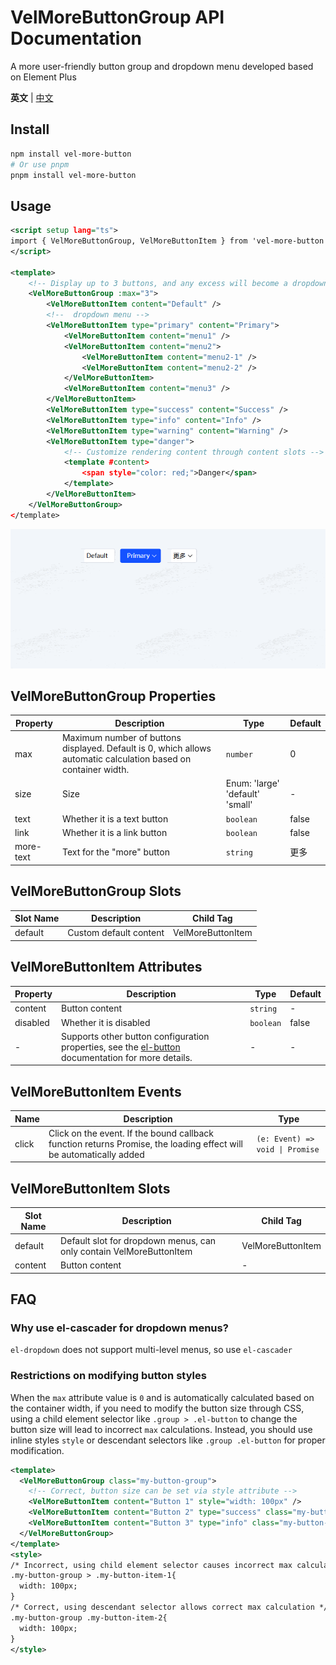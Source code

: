 # VelMoreButtonGroup API Documentation

A more user-friendly button group and dropdown menu developed based on Element Plus

**英文** | [中文](https://github.com/Planck-Ho/vel-more-button/blob/main/README.zh-CN.md)

## Install

```bash
npm install vel-more-button
# Or use pnpm
pnpm install vel-more-button
```

## Usage
```xml
<script setup lang="ts">
import { VelMoreButtonGroup, VelMoreButtonItem } from 'vel-more-button'
</script>

<template>
    <!-- Display up to 3 buttons, and any excess will become a dropdown menu -->
    <VelMoreButtonGroup :max="3">
        <VelMoreButtonItem content="Default" />
        <!--  dropdown menu -->
        <VelMoreButtonItem type="primary" content="Primary">
            <VelMoreButtonItem content="menu1" />
            <VelMoreButtonItem content="menu2">
                <VelMoreButtonItem content="menu2-1" />
                <VelMoreButtonItem content="menu2-2" />
            </VelMoreButtonItem>
            <VelMoreButtonItem content="menu3" />
        </VelMoreButtonItem>
        <VelMoreButtonItem type="success" content="Success" />
        <VelMoreButtonItem type="info" content="Info" />
        <VelMoreButtonItem type="warning" content="Warning" />
        <VelMoreButtonItem type="danger">
            <!-- Customize rendering content through content slots -->
            <template #content>
                <span style="color: red;">Danger</span>
            </template>
        </VelMoreButtonItem>
    </VelMoreButtonGroup>
</template>
```
![demo](./src/assets/more-button.gif)

## VelMoreButtonGroup Properties

| Property | Description | Type | Default |
| - | - | - | - |
| max | Maximum number of buttons displayed. Default is 0, which allows automatic calculation based on container width. | <code>number</code> | 0
| size | Size | Enum: 'large' 'default' 'small' | -
| text | Whether it is a text button | <code>boolean</code> | false
| link | Whether it is a link button | <code>boolean</code> | false
| more-text | Text for the "more" button | <code>string</code> | 更多

## VelMoreButtonGroup Slots
| Slot Name | Description | Child Tag |
| - | - | - |
| default | Custom default content | VelMoreButtonItem

## VelMoreButtonItem Attributes

| Property | Description | Type | Default |
| - | - | - | - |
| content | Button content | <code>string</code> | -
| disabled | Whether it is disabled | <code>boolean</code> | false
| - | Supports other button configuration properties, see the <a href="https://element-plus.org/en-US/component/button.html#button-attributes" target="_blank">el-button</a> documentation for more details. | - | -

## VelMoreButtonItem Events
| Name | Description | Type
| - | - | -
| click | Click on the event. If the bound callback function returns Promise, the loading effect will be automatically added | <code>(e: Event) => void \| Promise<void></code>

## VelMoreButtonItem Slots
| Slot Name | Description | Child Tag |
| - | - | - |
| default | Default slot for dropdown menus, can only contain VelMoreButtonItem | VelMoreButtonItem
| content | Button content | -

## FAQ
### Why use el-cascader for dropdown menus?
<code>el-dropdown</code> does not support multi-level menus, so use <code>el-cascader</code>

### Restrictions on modifying button styles
When the `max` attribute value is `0` and is automatically calculated based on the container width, if you need to modify the button size through CSS, using a child element selector like `.group > .el-button` to change the button size will lead to incorrect `max` calculations. Instead, you should use inline styles `style` or descendant selectors like `.group .el-button` for proper modification.

```xml
<template>
  <VelMoreButtonGroup class="my-button-group">
    <!-- Correct, button size can be set via style attribute -->
    <VelMoreButtonItem content="Button 1" style="width: 100px" />
    <VelMoreButtonItem content="Button 2" type="success" class="my-button-item-1" />
    <VelMoreButtonItem content="Button 3" type="info" class="my-button-item-2" />
  </VelMoreButtonGroup>
</template>
<style>
/* Incorrect, using child element selector causes incorrect max calculation */
.my-button-group > .my-button-item-1{
  width: 100px;
}
/* Correct, using descendant selector allows correct max calculation */
.my-button-group .my-button-item-2{
  width: 100px;
}
</style>
```